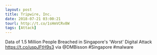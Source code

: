```yaml
---
layout: post
title: Tripwire, Inc.
date: 2018-07-21 03:00:21
tourl: http://t.co/1sHmVCRv8W
tags: [Attack]
---
```

Data of 1.5 Million People Breached in Singapore's 'Worst' Digital Attack https://t.co/uspJFtH9s3 via @DMBisson #Singapore #malware